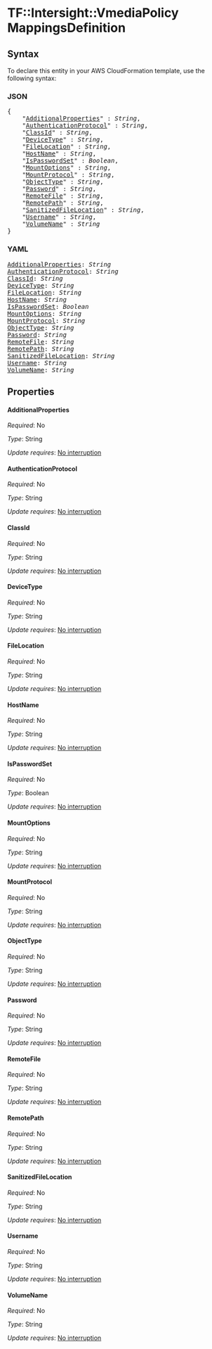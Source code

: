# TF::Intersight::VmediaPolicy MappingsDefinition

## Syntax

To declare this entity in your AWS CloudFormation template, use the following syntax:

### JSON

<pre>
{
    "<a href="#additionalproperties" title="AdditionalProperties">AdditionalProperties</a>" : <i>String</i>,
    "<a href="#authenticationprotocol" title="AuthenticationProtocol">AuthenticationProtocol</a>" : <i>String</i>,
    "<a href="#classid" title="ClassId">ClassId</a>" : <i>String</i>,
    "<a href="#devicetype" title="DeviceType">DeviceType</a>" : <i>String</i>,
    "<a href="#filelocation" title="FileLocation">FileLocation</a>" : <i>String</i>,
    "<a href="#hostname" title="HostName">HostName</a>" : <i>String</i>,
    "<a href="#ispasswordset" title="IsPasswordSet">IsPasswordSet</a>" : <i>Boolean</i>,
    "<a href="#mountoptions" title="MountOptions">MountOptions</a>" : <i>String</i>,
    "<a href="#mountprotocol" title="MountProtocol">MountProtocol</a>" : <i>String</i>,
    "<a href="#objecttype" title="ObjectType">ObjectType</a>" : <i>String</i>,
    "<a href="#password" title="Password">Password</a>" : <i>String</i>,
    "<a href="#remotefile" title="RemoteFile">RemoteFile</a>" : <i>String</i>,
    "<a href="#remotepath" title="RemotePath">RemotePath</a>" : <i>String</i>,
    "<a href="#sanitizedfilelocation" title="SanitizedFileLocation">SanitizedFileLocation</a>" : <i>String</i>,
    "<a href="#username" title="Username">Username</a>" : <i>String</i>,
    "<a href="#volumename" title="VolumeName">VolumeName</a>" : <i>String</i>
}
</pre>

### YAML

<pre>
<a href="#additionalproperties" title="AdditionalProperties">AdditionalProperties</a>: <i>String</i>
<a href="#authenticationprotocol" title="AuthenticationProtocol">AuthenticationProtocol</a>: <i>String</i>
<a href="#classid" title="ClassId">ClassId</a>: <i>String</i>
<a href="#devicetype" title="DeviceType">DeviceType</a>: <i>String</i>
<a href="#filelocation" title="FileLocation">FileLocation</a>: <i>String</i>
<a href="#hostname" title="HostName">HostName</a>: <i>String</i>
<a href="#ispasswordset" title="IsPasswordSet">IsPasswordSet</a>: <i>Boolean</i>
<a href="#mountoptions" title="MountOptions">MountOptions</a>: <i>String</i>
<a href="#mountprotocol" title="MountProtocol">MountProtocol</a>: <i>String</i>
<a href="#objecttype" title="ObjectType">ObjectType</a>: <i>String</i>
<a href="#password" title="Password">Password</a>: <i>String</i>
<a href="#remotefile" title="RemoteFile">RemoteFile</a>: <i>String</i>
<a href="#remotepath" title="RemotePath">RemotePath</a>: <i>String</i>
<a href="#sanitizedfilelocation" title="SanitizedFileLocation">SanitizedFileLocation</a>: <i>String</i>
<a href="#username" title="Username">Username</a>: <i>String</i>
<a href="#volumename" title="VolumeName">VolumeName</a>: <i>String</i>
</pre>

## Properties

#### AdditionalProperties

_Required_: No

_Type_: String

_Update requires_: [No interruption](https://docs.aws.amazon.com/AWSCloudFormation/latest/UserGuide/using-cfn-updating-stacks-update-behaviors.html#update-no-interrupt)

#### AuthenticationProtocol

_Required_: No

_Type_: String

_Update requires_: [No interruption](https://docs.aws.amazon.com/AWSCloudFormation/latest/UserGuide/using-cfn-updating-stacks-update-behaviors.html#update-no-interrupt)

#### ClassId

_Required_: No

_Type_: String

_Update requires_: [No interruption](https://docs.aws.amazon.com/AWSCloudFormation/latest/UserGuide/using-cfn-updating-stacks-update-behaviors.html#update-no-interrupt)

#### DeviceType

_Required_: No

_Type_: String

_Update requires_: [No interruption](https://docs.aws.amazon.com/AWSCloudFormation/latest/UserGuide/using-cfn-updating-stacks-update-behaviors.html#update-no-interrupt)

#### FileLocation

_Required_: No

_Type_: String

_Update requires_: [No interruption](https://docs.aws.amazon.com/AWSCloudFormation/latest/UserGuide/using-cfn-updating-stacks-update-behaviors.html#update-no-interrupt)

#### HostName

_Required_: No

_Type_: String

_Update requires_: [No interruption](https://docs.aws.amazon.com/AWSCloudFormation/latest/UserGuide/using-cfn-updating-stacks-update-behaviors.html#update-no-interrupt)

#### IsPasswordSet

_Required_: No

_Type_: Boolean

_Update requires_: [No interruption](https://docs.aws.amazon.com/AWSCloudFormation/latest/UserGuide/using-cfn-updating-stacks-update-behaviors.html#update-no-interrupt)

#### MountOptions

_Required_: No

_Type_: String

_Update requires_: [No interruption](https://docs.aws.amazon.com/AWSCloudFormation/latest/UserGuide/using-cfn-updating-stacks-update-behaviors.html#update-no-interrupt)

#### MountProtocol

_Required_: No

_Type_: String

_Update requires_: [No interruption](https://docs.aws.amazon.com/AWSCloudFormation/latest/UserGuide/using-cfn-updating-stacks-update-behaviors.html#update-no-interrupt)

#### ObjectType

_Required_: No

_Type_: String

_Update requires_: [No interruption](https://docs.aws.amazon.com/AWSCloudFormation/latest/UserGuide/using-cfn-updating-stacks-update-behaviors.html#update-no-interrupt)

#### Password

_Required_: No

_Type_: String

_Update requires_: [No interruption](https://docs.aws.amazon.com/AWSCloudFormation/latest/UserGuide/using-cfn-updating-stacks-update-behaviors.html#update-no-interrupt)

#### RemoteFile

_Required_: No

_Type_: String

_Update requires_: [No interruption](https://docs.aws.amazon.com/AWSCloudFormation/latest/UserGuide/using-cfn-updating-stacks-update-behaviors.html#update-no-interrupt)

#### RemotePath

_Required_: No

_Type_: String

_Update requires_: [No interruption](https://docs.aws.amazon.com/AWSCloudFormation/latest/UserGuide/using-cfn-updating-stacks-update-behaviors.html#update-no-interrupt)

#### SanitizedFileLocation

_Required_: No

_Type_: String

_Update requires_: [No interruption](https://docs.aws.amazon.com/AWSCloudFormation/latest/UserGuide/using-cfn-updating-stacks-update-behaviors.html#update-no-interrupt)

#### Username

_Required_: No

_Type_: String

_Update requires_: [No interruption](https://docs.aws.amazon.com/AWSCloudFormation/latest/UserGuide/using-cfn-updating-stacks-update-behaviors.html#update-no-interrupt)

#### VolumeName

_Required_: No

_Type_: String

_Update requires_: [No interruption](https://docs.aws.amazon.com/AWSCloudFormation/latest/UserGuide/using-cfn-updating-stacks-update-behaviors.html#update-no-interrupt)

